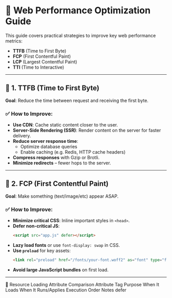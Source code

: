 # 🚀 Web Performance Optimization Guide

This guide covers practical strategies to improve key web performance metrics:

- **TTFB** (Time to First Byte)
- **FCP** (First Contentful Paint)
- **LCP** (Largest Contentful Paint)
- **TTI** (Time to Interactive)

---

## 🧠 1. TTFB (Time to First Byte)
**Goal**: Reduce the time between request and receiving the first byte.

### ✅ How to Improve:
- **Use CDN**: Cache static content closer to the user.
- **Server-Side Rendering (SSR)**: Render content on the server for faster delivery.
- **Reduce server response time**:
  - Optimize database queries
  - Enable caching (e.g. Redis, HTTP cache headers)
- **Compress responses** with Gzip or Brotli.
- **Minimize redirects** – fewer hops to the server.

---

## 🎨 2. FCP (First Contentful Paint)
**Goal**: Make something (text/image/etc) appear ASAP.

### ✅ How to Improve:
- **Minimize critical CSS**: Inline important styles in `<head>`.
- **Defer non-critical JS**:
  ```html
  <script src="app.js" defer></script>
  ```
- **Lazy load fonts** or use `font-display: swap` in CSS.
- **Use `preload`** for key assets:
  ```html
  <link rel="preload" href="/fonts/your-font.woff2" as="font" type="font/woff2" crossorigin="anonymous">
  ```
- **Avoid large JavaScript bundles** on first load.
---
🚀 Resource Loading Attribute Comparison
Attribute	Tag	Purpose	When It Loads	When It Runs/Applies	Execution Order	Notes
defer	<script>	Loads script async, runs after DOM parsed	In parallel	After HTML parsed	✅ Yes	Use for scripts that depend on DOM
async	<script>	Loads and runs script ASAP	In parallel	Immediately after load	❌ No	Best for independent scripts
preload	<link>	Fetch resource early for current page	Immediately	Depends on how used	N/A	Must include as="script", as="style", etc.
prefetch	<link>	Fetch resource for future navigation	Low priority	Later, if used	N/A	Good for next-page scripts/assets
nomodule	<script>	Fallback for non-module browsers	If modules not supported	When loaded	❌ No	Legacy support only

## 🏗️ 3. LCP (Largest Contentful Paint)
**Goal**: Quickly load the biggest visible element (hero image, heading, etc).

### ✅ How to Improve:
- **Optimize hero images**:
  - Use modern formats (WebP/AVIF)
  - Use `loading="lazy"` and `fetchpriority="high"` for the main image:
    ```html
    <img src="hero.webp" fetchpriority="high" />
    ```
- **Preload key images**:
  ```html
  <link rel="preload" as="image" href="/images/hero.webp">
  ```
- **Avoid render-blocking CSS/JS**:
  - Split CSS
  - Use tree-shaking and code-splitting in JS
- **Use efficient layout**: Avoid layout shifts on load.

---

## 🚀 4. TTI (Time to Interactive)
**Goal**: Make the page fully usable quickly.

### ✅ How to Improve:
- **Code-splitting**: Load only what's needed on the initial route.
  ```js
  import('./heavyComponent.js'); // dynamically load after page load
  ```
- **Defer JavaScript** and avoid large synchronous scripts.
- **Use web workers** for heavy computation:
  ```js
  const worker = new Worker('worker.js');
  worker.postMessage(data);
  ```
- **Reduce main thread blocking**:
  - Optimize React/Vue rendering
  - Break long tasks with `requestIdleCallback` or `setTimeout` batching

---

## 🔍 Tools to Audit:
- [Lighthouse](https://developers.google.com/web/tools/lighthouse/)
- [WebPageTest](https://www.webpagetest.org/)
- Chrome DevTools → Performance tab
- `web-vitals` JS library (for real-user monitoring)

---
